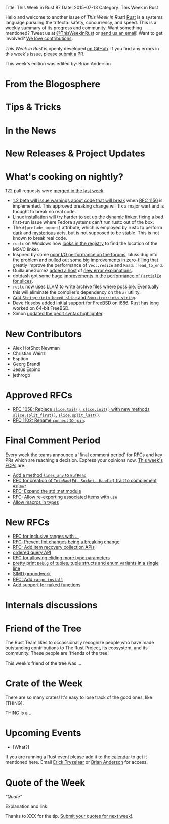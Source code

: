 Title: This Week in Rust 87
Date: 2015-07-13
Category: This Week in Rust

Hello and welcome to another issue of *This Week in Rust*!
[Rust](http://rust-lang.org) is a systems language pursuing the trifecta:
safety, concurrency, and speed. This is a weekly summary of its progress and
community. Want something mentioned? Tweet us at [@ThisWeekInRust](https://twitter.com/ThisWeekInRust) or [send us an
email](mailto:corey@octayn.net?subject=This%20Week%20in%20Rust%20Suggestion)!
Want to get involved? [We love
contributions](https://github.com/rust-lang/rust/wiki/Note-guide-for-new-contributors).

*This Week in Rust* is openly developed [on GitHub](https://github.com/cmr/this-week-in-rust).
If you find any errors in this week's issue, [please submit a PR](https://github.com/cmr/this-week-in-rust/pulls).

This week's edition was edited by: Brian Anderson

# From the Blogosphere

# Tips & Tricks

# In the News

# New Releases & Project Updates

# What's cooking on nightly?

122 pull requests were [merged in the last week][merged].

[merged]: https://github.com/issues?q=is%3Apr+org%3Arust-lang+is%3Amerged+merged%3A2015-07-06..2015-07-13

* [1.2 beta will issue warnings about code that will break](https://github.com/rust-lang/rust/pull/26829) when [RFC 1156](https://github.com/rust-lang/rfcs/blob/master/text/1156-adjust-default-object-bounds.md) is implemented. This approved breaking change will fix a major wart and is thought to break no real code.
* [Linux installation will try harder to set up the dynamic linker](https://github.com/rust-lang/rust-installer/pull/41), fixing a bad first-run issue where Fedora systems can't run rustc out of the box.
* The `#[prelude_import]` attribute, which is employed by rustc to perform [dark](https://github.com/rust-lang/rust/blob/6a3b385cbd6b9044b4447da96aad066e8b257ddf/src/libsyntax/std_inject.rs#L164) and [mysterious](https://github.com/rust-lang/rust/blob/6a3b385cbd6b9044b4447da96aad066e8b257ddf/src/librustc_resolve/build_reduced_graph.rs#L292-L294) acts, but is not supposed to be stable. This is not known to break real code.
* `rustc` on Windows now [looks in the registry](https://github.com/rust-lang/rust/pull/26741) to find the location of the MSVC linker.
* Inspired by some [poor I/O performance on the forums](https://users.rust-lang.org/t/reading-from-stdin-performance/2025), bluss dug into the problem [and pulled out some big improvements in zero-filling](https://github.com/rust-lang/rust/pull/26849) that greatly improve the performance of `Vec::resize` and `Read::read_to_end`.
* GuillaumeGomez [added a host](https://github.com/rust-lang/rust/pull/26742) of [new error explanations](https://github.com/rust-lang/rust/pull/26879).
* dotdash got some [huge improvements in the performance of `PartialEq` for slices](https://github.com/rust-lang/rust/pull/26884).
* `rustc` now uses [LLVM to write archive files where possible](https://github.com/rust-lang/rust/pull/26926). Eventually this will eliminate the compiler's dependency on the `ar` utility.
* [Add `String::into_boxed_slice` and `Box<str>::into_string`](https://github.com/rust-lang/rust/pull/26931).
* Dave Huseby added [initial support for FreeBSD on i686](https://github.com/rust-lang/rust/pull/26959). Rust has long worked on 64-bit FreeBSD.
* Simon [updated the gedit syntax highlighter](https://github.com/rust-lang/gedit-config/pull/8).

# New Contributors

* Alex HotShot Newman
* Christian Weinz
* Esption
* Georg Brandl
* Jesús Espino
* jethrogb

# Approved RFCs

* [RFC 1058: Replace `slice.tail()`, `slice.init()` with new methods `slice.split_first()`, `slice.split_last()`](https://github.com/rust-lang/rfcs/blob/master/text/1058-slice-tail-redesign.md).
* [RFC 1102: Rename `connect` to `join`](https://github.com/rust-lang/rfcs/blob/master/text/1102-rename-connect-to-join.md).

# Final Comment Period

Every week the teams announce a 'final comment period' for RFCs and
key PRs which are reaching a decision. Express your opinions
now. [This week's FCPs][fcp] are:

[fcp]: https://github.com/issues?utf8=%E2%9C%93&q=is%3Apr+org%3Arust-lang+label%3Afinal-comment-period+is%3Aopen+updated%3A2015-07-06..2015-07-13

* [Add a method `lines_any` to `BufRead`](https://github.com/rust-lang/rust/pull/26743)
* [RFC for creation of `IntoRaw{Fd, Socket, Handle}` trait to complement `AsRaw*`](https://github.com/rust-lang/rfcs/pull/1174)
* [RFC: Expand the std::net module](https://github.com/rust-lang/rfcs/pull/1158)
* [RFC: Allow re-exporting associated items with `use`](https://github.com/rust-lang/rfcs/pull/1150)
* [Allow macros in types](https://github.com/rust-lang/rfcs/pull/873)

# New RFCs

* [RFC for inclusive ranges with ...](https://github.com/rust-lang/rfcs/pull/1192)
* [RFC: Prevent lint changes being a breaking change](https://github.com/rust-lang/rfcs/pull/1193)
* [RFC: Add item recovery collection APIs](https://github.com/rust-lang/rfcs/pull/1194)
* [ordered query API](https://github.com/rust-lang/rfcs/pull/1195)
* [RFC for allowing eliding more type parameters](https://github.com/rust-lang/rfcs/pull/1196)
* [pretty print `Debug` of tuples, tuple structs and enum variants in a single line](https://github.com/rust-lang/rfcs/pull/1198)
* [SIMD groundwork](https://github.com/rust-lang/rfcs/pull/1199)
* [RFC: Add `cargo install`](https://github.com/rust-lang/rfcs/pull/1200)
* [Add support for naked functions](https://github.com/rust-lang/rfcs/pull/1201)


# Internals discussions

# Friend of the Tree

The Rust Team likes to occassionally recognize people who have made
outstanding contributions to The Rust Project, its ecosystem, and its
community. These people are 'friends of the tree'.

This week's friend of the tree was ...


# Crate of the Week

There are so many crates! It's easy to lose track of the good ones,
like [THING].

THING is a ...


# Upcoming Events

* [What?]

If you are running a Rust event please add it to the [calendar] to get
it mentioned here. Email [Erick Tryzelaar][erickt] or [Brian
Anderson][brson] for access.

[calendar]: https://www.google.com/calendar/embed?src=apd9vmbc22egenmtu5l6c5jbfc%40group.calendar.google.com
[erickt]: mailto:erick.tryzelaar@gmail.com
[brson]: mailto:banderson@mozilla.com

# Quote of the Week

*"Quote"*

Explanation and link.

Thanks to XXX for the tip. [Submit your quotes for next week!][submit].

[submit]: http://users.rust-lang.org/t/twir-quote-of-the-week/328
